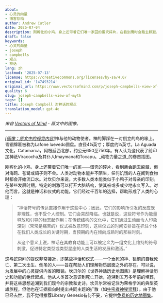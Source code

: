 ```yaml
---
about:
- 心灵的向量
- 博客存档
author: Andrew Cutler
date: 2025-07-04
description: 刚孵化的小鸡，身上还带着它们唯一家园的蛋壳碎片，在看到鹰时会跑去躲避，但不会对海鸥、苍鹭或鸽子这样做。人类对动物来说并不陌生...
draft: false
keywords:
- 心灵的向量
- joseph
- campbells
- 观点
- 神话
lang: zh
lastmod: '2025-07-13'
license: https://creativecommons.org/licenses/by-sa/4.0/
original_id: '147493214'
original_url: https://www.vectorsofmind.com/p/joseph-campbells-view-of-myth
quality: 6
slug: joseph-campbells-view-of-myth
tags: []
title: Joseph Campbell 对神话的观点
translation_model: gpt-4o
---
```


*来自 [Vectors of Mind](https://www.vectorsofmind.com/p/joseph-campbells-view-of-myth) - 原文中的图像。*

---

[*[图像：原文中的视觉内容]*](https://substackcdn.com/image/fetch/$s_!mMM9!,f_auto,q_auto:good,fl_progressive:steep/https%3A%2F%2Fsubstack-post-media.s3.amazonaws.com%2Fpublic%2Fimages%2Fbfe9aedb-0209-45fd-b25a-5b928584d8fb_728x945.png)神与他的动物使者。神的脚踩在一对倒立的鸟的喙上。青铜牌匾被称为Lafone luevedo圆盘。直径4¼英寸；厚度约⅛英寸。La Aguada文化，Catamarca，阿根廷西北部，约公元650至750年。有人认为这代表了前印加神祇Viracocha及其仆人Imaymana和Tocapu。_动物力量之道_的卷首插图。

刚孵化的小鸡，身上还带着它们唯一的家——蛋壳的碎片，看到鹰会跑去躲藏，但对海鸥、苍鹭或鸽子则不会。人类对动物本能并不陌生，任何饥饿的人在闻到食物时都会开始流口水。对坎贝尔来说，大多数人类本能类似于小鸭子对母亲的印刻。在某些发展时期，特定的刺激可以打开大脑结构，使其被或多或少地永久写入。对他而言，这就是神话和仪式的功能，它们经过千百年的选择，帮助形成了人类的心理：

> “神话符号的传达直接作用于这些中心；因此，它们的影响所引发的反应既非理性，也不受个人控制。它们会突然降临。也就是说，这些符号作为能量释放和引导的标志起作用；在传统结构的文化中，它们通过生动而令人印象深刻（常常是痛苦的）仪式被故意印刻，这些仪式的时间安排旨在抓住个体在我们人类成长的关键时期，当预期的内在倾向成熟时的那些时刻。
> 
> 从这个意义上说，神话在其教育功能上可以被定义为一组文化上维持的符号刺激，促进特定类型或类型星座的人类生活的发展和激活。”

这与蛇崇拜的提议非常接近，即某些神话和仪式——一个垂死的神、镜前的自我死亡、第二次出生、倒吊的人——旨在帮助人们理解物质层面之外的存在。可以说，为发展中的心灵提供内省的眼镜。坎贝尔的《世界神话历史地图集》是理解神话历史和功能的绝佳起点。他从人类首次意识到死亡开始，追溯到五万多年前的埋葬，并将这些思想追溯到我们现今的宗教和史诗。坎贝尔常被记住为荣格学派的典型英雄旅程，但他也在证据指向时提出共同主题的扩散（如[牛吼者神秘崇拜](https://www.vectorsofmind.com/i/145682170/summary-and-general-argument)）。由于他已经去世，我不觉得推荐Library Genesis有何不妥，它提供[免费的历史地图集](https://libgen.is/book/index.php?md5=F0E366B1408456B4A477E5DCC26114BF)。